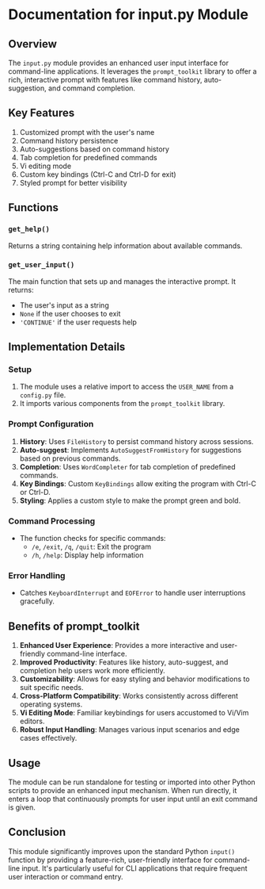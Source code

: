 # Documentation for input.py Module

## Overview

The `input.py` module provides an enhanced user input interface for command-line applications. It leverages the `prompt_toolkit` library to offer a rich, interactive prompt with features like command history, auto-suggestion, and command completion.

## Key Features

1. Customized prompt with the user's name
2. Command history persistence
3. Auto-suggestions based on command history
4. Tab completion for predefined commands
5. Vi editing mode
6. Custom key bindings (Ctrl-C and Ctrl-D for exit)
7. Styled prompt for better visibility

## Functions

### `get_help()`

Returns a string containing help information about available commands.

### `get_user_input()`

The main function that sets up and manages the interactive prompt. It returns:
- The user's input as a string
- `None` if the user chooses to exit
- `'CONTINUE'` if the user requests help

## Implementation Details

### Setup

1. The module uses a relative import to access the `USER_NAME` from a `config.py` file.
2. It imports various components from the `prompt_toolkit` library.

### Prompt Configuration

1. **History**: Uses `FileHistory` to persist command history across sessions.
2. **Auto-suggest**: Implements `AutoSuggestFromHistory` for suggestions based on previous commands.
3. **Completion**: Uses `WordCompleter` for tab completion of predefined commands.
4. **Key Bindings**: Custom `KeyBindings` allow exiting the program with Ctrl-C or Ctrl-D.
5. **Styling**: Applies a custom style to make the prompt green and bold.

### Command Processing

- The function checks for specific commands:
  - `/e`, `/exit`, `/q`, `/quit`: Exit the program
  - `/h`, `/help`: Display help information

### Error Handling

- Catches `KeyboardInterrupt` and `EOFError` to handle user interruptions gracefully.

## Benefits of prompt_toolkit

1. **Enhanced User Experience**: Provides a more interactive and user-friendly command-line interface.
2. **Improved Productivity**: Features like history, auto-suggest, and completion help users work more efficiently.
3. **Customizability**: Allows for easy styling and behavior modifications to suit specific needs.
4. **Cross-Platform Compatibility**: Works consistently across different operating systems.
5. **Vi Editing Mode**: Familiar keybindings for users accustomed to Vi/Vim editors.
6. **Robust Input Handling**: Manages various input scenarios and edge cases effectively.

## Usage

The module can be run standalone for testing or imported into other Python scripts to provide an enhanced input mechanism. When run directly, it enters a loop that continuously prompts for user input until an exit command is given.

## Conclusion

This module significantly improves upon the standard Python `input()` function by providing a feature-rich, user-friendly interface for command-line input. It's particularly useful for CLI applications that require frequent user interaction or command entry.
